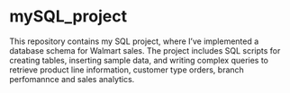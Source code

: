 # mySQL_project
 This repository contains my SQL project, where I’ve implemented a database schema for Walmart sales. The project includes SQL scripts for creating tables, inserting sample data, and writing complex queries to retrieve product line information, customer type orders, branch perfomannce and sales analytics. 
